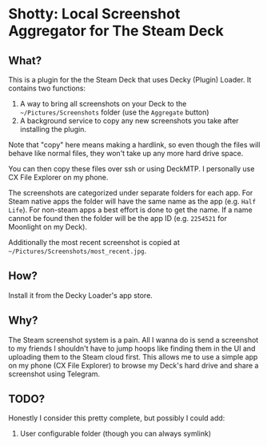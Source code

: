 # Shotty: Local Screenshot Aggregator for The Steam Deck

## What?
This is a plugin for the the Steam Deck that uses Decky (Plugin) Loader. It contains two functions:

1. A way to bring all screenshots on your Deck to the `~/Pictures/Screenshots` folder (use the `Aggregate` button)
2. A background service to copy any new screenshots you take after installing the plugin.

Note that "copy" here means making a hardlink, so even though the files will behave like normal files, they won't take up any more hard drive space.

You can then copy these files over ssh or using DeckMTP. I personally use CX File Explorer on my phone.

The screenshots are categorized under separate folders for each app. For Steam native apps the folder will have the same name as the app
(e.g. `Half Life`). For non-steam apps a best effort is done to get the name. If a name cannot be found then the folder will be the app ID (e.g. `2254521` for Moonlight on my Deck).

Additionally the most recent screenshot is copied at `~/Pictures/Screenshots/most_recent.jpg`.

## How?

Install it from the Decky Loader's app store.

## Why?

The Steam screenshot system is a pain. All I wanna do is send a screenshot to my friends I shouldn't have to jump hoops like
finding them in the UI and uploading them to the Steam cloud first. This allows me to use a simple app on my phone (CX File Explorer)
to browse my Deck's hard drive and share a screenshot using Telegram.

## TODO?

Honestly I consider this pretty complete, but possibly I could add:

1. User configurable folder (though you can always symlink)